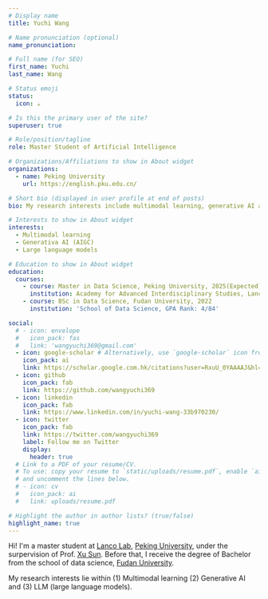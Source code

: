 ```yaml
---
# Display name
title: Yuchi Wang

# Name pronunciation (optional)
name_pronunciation: 

# Full name (for SEO)
first_name: Yuchi
last_name: Wang

# Status emoji
status:
  icon: ☕️

# Is this the primary user of the site?
superuser: true

# Role/position/tagline
role: Master Student of Artificial Intelligence

# Organizations/Affiliations to show in About widget
organizations:
  - name: Peking University
    url: https://english.pku.edu.cn/

# Short bio (displayed in user profile at end of posts)
bio: My research interests include multimodal learning, generative AI and large language models.

# Interests to show in About widget
interests:
  - Multimodal learning
  - Generativa AI (AIGC)
  - Large language models

# Education to show in About widget
education:
  courses:
    - course: Master in Data Science, Peking University, 2025(Expected)
      institution: Academy for Advanced Interdisciplinary Studies, Lanco Lab
    - course: BSc in Data Science, Fudan University, 2022
      institution: 'School of Data Science, GPA Rank: 4/84'

social:
  # - icon: envelope
  #   icon_pack: fas
  #   link: 'wangyuchi369@gmail.com'
  - icon: google-scholar # Alternatively, use `google-scholar` icon from `ai` icon pack
    icon_pack: ai
    link: https://scholar.google.com.hk/citations?user=RxuU_0YAAAAJ&hl=zh-CN
  - icon: github
    icon_pack: fab
    link: https://github.com/wangyuchi369
  - icon: linkedin
    icon_pack: fab
    link: https://www.linkedin.com/in/yuchi-wang-33b970230/
  - icon: twitter
    icon_pack: fab
    link: https://twitter.com/wangyuchi369
    label: Follow me on Twitter
    display:
      header: true
  # Link to a PDF of your resume/CV.
  # To use: copy your resume to `static/uploads/resume.pdf`, enable `ai` icons in `params.yaml`,
  # and uncomment the lines below.
  # - icon: cv
  #   icon_pack: ai
  #   link: uploads/resume.pdf

# Highlight the author in author lists? (true/false)
highlight_name: true
---
```

Hi! I'm a master student at [Lanco Lab](https://lancopku.github.io/), [Peking University](https://english.pku.edu.cn/), under the surpervision of Prof. [Xu Sun](https://xusun26.github.io/). Before that, I receive the degree of Bachelor from the school of data science, [Fudan University](https://www.fudan.edu.cn/en/).

My research interests lie within (1) Multimodal learning (2) Generative AI and (3) LLM (large language models).